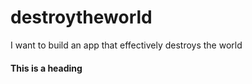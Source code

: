 # destroytheworld
I want to build an app that effectively destroys the world


#### This is a heading
